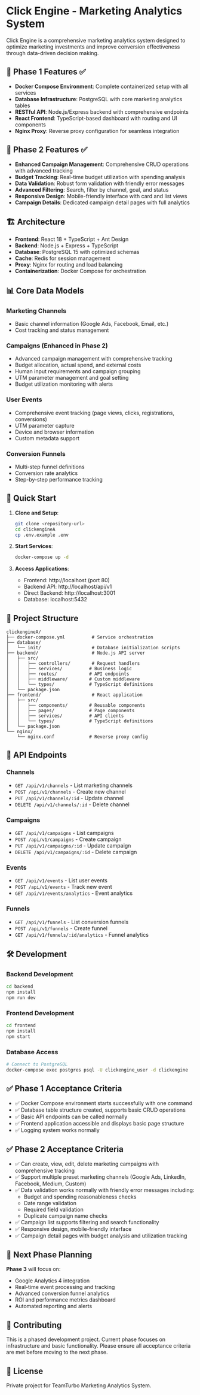 # Click Engine - Marketing Analytics System

Click Engine is a comprehensive marketing analytics system designed to optimize marketing investments and improve conversion effectiveness through data-driven decision making.

## 🚀 Phase 1 Features ✅

- **Docker Compose Environment**: Complete containerized setup with all services
- **Database Infrastructure**: PostgreSQL with core marketing analytics tables
- **RESTful API**: Node.js/Express backend with comprehensive endpoints
- **React Frontend**: TypeScript-based dashboard with routing and UI components
- **Nginx Proxy**: Reverse proxy configuration for seamless integration

## 🎯 Phase 2 Features ✅

- **Enhanced Campaign Management**: Comprehensive CRUD operations with advanced tracking
- **Budget Tracking**: Real-time budget utilization with spending analysis
- **Data Validation**: Robust form validation with friendly error messages
- **Advanced Filtering**: Search, filter by channel, goal, and status
- **Responsive Design**: Mobile-friendly interface with card and list views
- **Campaign Details**: Dedicated campaign detail pages with full analytics

## 🏗️ Architecture

- **Frontend**: React 18 + TypeScript + Ant Design
- **Backend**: Node.js + Express + TypeScript
- **Database**: PostgreSQL 15 with optimized schemas
- **Cache**: Redis for session management
- **Proxy**: Nginx for routing and load balancing
- **Containerization**: Docker Compose for orchestration

## 📊 Core Data Models

### Marketing Channels
- Basic channel information (Google Ads, Facebook, Email, etc.)
- Cost tracking and status management

### Campaigns (Enhanced in Phase 2)
- Advanced campaign management with comprehensive tracking
- Budget allocation, actual spend, and external costs
- Human input requirements and campaign grouping
- UTM parameter management and goal setting
- Budget utilization monitoring with alerts

### User Events
- Comprehensive event tracking (page views, clicks, registrations, conversions)
- UTM parameter capture
- Device and browser information
- Custom metadata support

### Conversion Funnels
- Multi-step funnel definitions
- Conversion rate analytics
- Step-by-step performance tracking

## 🔧 Quick Start

1. **Clone and Setup**:
   ```bash
   git clone <repository-url>
   cd clickengineA
   cp .env.example .env
   ```

2. **Start Services**:
   ```bash
   docker-compose up -d
   ```

3. **Access Applications**:
   - Frontend: http://localhost (port 80)
   - Backend API: http://localhost/api/v1
   - Direct Backend: http://localhost:3001
   - Database: localhost:5432

## 📁 Project Structure

```
clickengineA/
├── docker-compose.yml          # Service orchestration
├── database/
│   └── init/                   # Database initialization scripts
├── backend/                    # Node.js API server
│   ├── src/
│   │   ├── controllers/        # Request handlers
│   │   ├── services/          # Business logic
│   │   ├── routes/            # API endpoints
│   │   ├── middleware/        # Custom middleware
│   │   └── types/             # TypeScript definitions
│   └── package.json
├── frontend/                   # React application
│   ├── src/
│   │   ├── components/        # Reusable components
│   │   ├── pages/             # Page components
│   │   ├── services/          # API clients
│   │   └── types/             # TypeScript definitions
│   └── package.json
└── nginx/
    └── nginx.conf             # Reverse proxy config
```

## 🔌 API Endpoints

### Channels
- `GET /api/v1/channels` - List marketing channels
- `POST /api/v1/channels` - Create new channel
- `PUT /api/v1/channels/:id` - Update channel
- `DELETE /api/v1/channels/:id` - Delete channel

### Campaigns
- `GET /api/v1/campaigns` - List campaigns
- `POST /api/v1/campaigns` - Create campaign
- `PUT /api/v1/campaigns/:id` - Update campaign
- `DELETE /api/v1/campaigns/:id` - Delete campaign

### Events
- `GET /api/v1/events` - List user events
- `POST /api/v1/events` - Track new event
- `GET /api/v1/events/analytics` - Event analytics

### Funnels
- `GET /api/v1/funnels` - List conversion funnels
- `POST /api/v1/funnels` - Create funnel
- `GET /api/v1/funnels/:id/analytics` - Funnel analytics

## 🛠️ Development

### Backend Development
```bash
cd backend
npm install
npm run dev
```

### Frontend Development
```bash
cd frontend
npm install
npm start
```

### Database Access
```bash
# Connect to PostgreSQL
docker-compose exec postgres psql -U clickengine_user -d clickengine
```

## ✅ Phase 1 Acceptance Criteria

- ✅ Docker Compose environment starts successfully with one command
- ✅ Database table structure created, supports basic CRUD operations
- ✅ Basic API endpoints can be called normally
- ✅ Frontend application accessible and displays basic page structure
- ✅ Logging system works normally

## ✅ Phase 2 Acceptance Criteria

- ✅ Can create, view, edit, delete marketing campaigns with comprehensive tracking
- ✅ Support multiple preset marketing channels (Google Ads, LinkedIn, Facebook, Medium, Custom)
- ✅ Data validation works normally with friendly error messages including:
  - Budget and spending reasonableness checks
  - Date range validation
  - Required field validation  
  - Duplicate campaign name checks
- ✅ Campaign list supports filtering and search functionality
- ✅ Responsive design, mobile-friendly interface
- ✅ Campaign detail pages with budget analysis and utilization tracking

## 🔮 Next Phase Planning

**Phase 3** will focus on:
- Google Analytics 4 integration
- Real-time event processing and tracking
- Advanced conversion funnel analytics
- ROI and performance metrics dashboard
- Automated reporting and alerts

## 🤝 Contributing

This is a phased development project. Current phase focuses on infrastructure and basic functionality. Please ensure all acceptance criteria are met before moving to the next phase.

## 📄 License

Private project for TeamTurbo Marketing Analytics System.